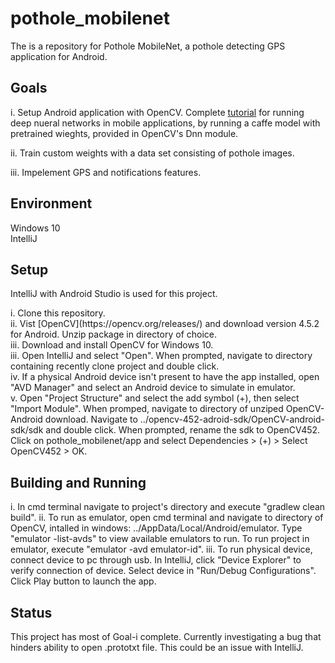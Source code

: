 # pothole_mobilenet
The is a repository for Pothole MobileNet, a pothole detecting GPS application for Android.


## Goals

i. Setup Android application with OpenCV. Complete [tutorial](https://docs.opencv.org/master/d2/d58/tutorial_table_of_content_dnn.html) for running deep nueral networks in mobile applications, by running a caffe model with pretrained wieghts, provided in 
   OpenCV's Dnn module.

ii. Train custom weights with a data set consisting of pothole images.

iii. Impelement GPS and notifications features.

## Environment

<p> Windows 10 <br>
IntelliJ </p>

## Setup

IntelliJ with Android Studio is used for this project.
<p>
i.  Clone this repository.<br>
ii.  Vist [OpenCV](https://opencv.org/releases/) and download version 4.5.2 for Android. Unzip package in directory of choice.<br>
iii. Download and install OpenCV for Windows 10.<br>
iii. Open IntelliJ and select "Open". When prompted, navigate to directory containing recently clone project and double click.<br>
iv. If a physical Android device isn't present to have the app installed, open "AVD Manager" and select an Android device to simulate in emulator.<br>
v. Open "Project Structure" and select the add symbol (+), then select "Import Module". When promped, navigate to directory of unziped OpenCV-Android download. Navigate 
to ../opencv-452-adroid-sdk/OpenCV-android-sdk/sdk and double click. When prompted, rename the sdk to OpenCV452. Click on pothole_mobilenet/app and select Dependencies > (+) > Select OpenCV452 > OK.
</p>

## Building and Running

i. In cmd terminal navigate to project's directory and execute "gradlew clean build".
ii. To run as emulator, open cmd terminal and navigate to directory of OpenCV, intalled in windows: ../AppData/Local/Android/emulator. Type "emulator -list-avds" to view available emulators to run. To run project in emulator, execute "emulator -avd emulator-id".
iii. To run physical device, connect device to pc through usb. In IntelliJ, click "Device Explorer" to verify connection of device. Select device in "Run/Debug Configurations". Click Play button to launch the app.

## Status

This project has most of Goal-i complete. Currently investigating a bug that hinders ability to open .prototxt file. This could be an issue with IntelliJ.
